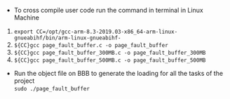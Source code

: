 * To cross compile user code run the command in terminal in Linux Machine
1. `export CC=/opt/gcc-arm-8.3-2019.03-x86_64-arm-linux-gnueabihf/bin/arm-linux-gnueabihf- `<br>
2. `${CC}gcc page_fault_buffer.c -o page_fault_buffer`<br>
3. `${CC}gcc page_fault_buffer_300MB.c -o page_fault_buffer_300MB`<br>
4. `${CC}gcc page_fault_buffer_500MB.c -o page_fault_buffer_500MB` <br>

* Run the object file on BBB to generate the loading for all the tasks of the project<br>
`sudo ./page_fault_buffer`<br>





